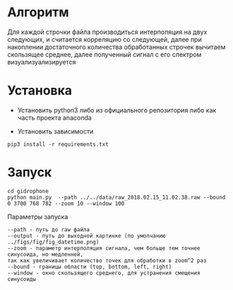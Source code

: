 # Алгоритм

Для каждой строчки файла производиться интерполяция на двух следующих, и считается корреляцию со следующей, далее при накоплении достаточного количества обработанных строчек вычитаем скользящее среднее, далее полученный сигнал  с его спектром визуализуализируется

# Установка

- Установить python3 либо из официального репозитория либо как часть проекта anaconda

- Установить зависимости
```
pip3 install -r requirements.txt
```

# Запуск
```
cd gidrophone
python main.py  --path ../../data/raw_2018.02.15_11.02.38.raw --bound 0 3700 768 782 --zoom 10 --window 100
```

Параметры запуска
```
--path - путь до raw файла
--output - путь до выходной картинке (по умолчанию ../figs/fig/fig_datetime.png)
--zoom - параметр интерполяция сигнала, чем больше тем точнее синусоида, но медленней, 
так как увеличивает количество точек для обработки в zoom^2 раз 
--bound - границы области (top, bottom, left, right)
--window - окно скользящего среднего, для устранения смещения синусоиды 